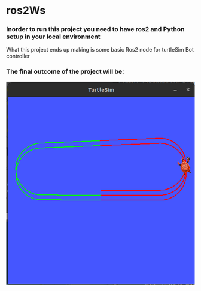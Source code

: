 # ros2Ws
### Inorder to run this project you need to have ros2 and Python setup in your local environment

What this project ends up making is some basic Ros2 node for turtleSim Bot controller

### The final outcome of the project will be:
![Alt text](https://github.com/7Mcking/ros2Ws/blob/master/TurtleBot.png  "Project Outcome")
